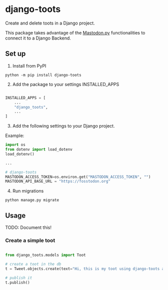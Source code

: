 # django-toots

Create and delete toots in a Django project.

This package takes advantage of the [Mastodon.py](https://pypi.org/project/Mastodon.py/) functionalities to connect it to a Django Backend.



## Set up


1. Install from PyPI
```
python -m pip install django-toots
```

2. Add the package to your settings INSTALLED_APPS

```python

INSTALLED_APPS = [
    ...
    "django_toots",
    ...
]

```


3. Add the following settings to your Django project.


Example:

```python
import os
from dotenv import load_dotenv
load_dotenv()

...

# django-toots 
MASTODON_ACCESS_TOKEN=os.environ.get("MASTODON_ACCESS_TOKEN", "") 
MASTODON_API_BASE_URL = "https://fosstodon.org"

```

4. Run migrations

```
python manage.py migrate

```


## Usage

TODO: Document this!




### Create a simple toot

```python

from django_toots.models import Toot

# create a toot in the db
t = Tweet.objects.create(text="Hi, this is my toot using django-toots and Mastodon.py")

# publish it
t.publish()

```

<!-- 
### Create a tweet with a media file

```python
from pathlib import Path
from django.core.files.base import ContentFile
from django_tweets.models import Tweet, TweetFile

# create a media file
path = Path("path/to/my/file.jpg")

with open(path, "rb") as f:
    f.seek(0)
    contents = f.read()

tweet_file = TweetFile.objects.create(title="nice photo")
tweet_file.file.save(path.name, ContentFile(contents))
# upload to Twitter
tweet_file = tweet_file.upload()

# create a tweet in the db
tweet = Tweet.objects.create(text="My tweet with a file")

# add the media file to the tweet object
tweet.files.add(tweet_file)

# publish it
tweet.publish()

```

### Usage in the admin

![Django admin](images/admin.png)

* Use [http://127.0.0.1:8000/admin/django_tweets/tweet/](http://127.0.0.1:8000/admin/django_tweets/tweet/) to create a Tweet object
* Use [http://127.0.0.1:8000/admin/django_tweets/tweetpublication/](http://127.0.0.1:8000/admin/django_tweets/tweetpublication/) to link a Tweet object to publish it.

Similarly works with the `TweetFile` and `TweetFileUpload` models.



## About

[🐣 django_tweets](https://twitter.com/django_tweets)

©Django is a registered trademark of the Django Software Foundation.
-->